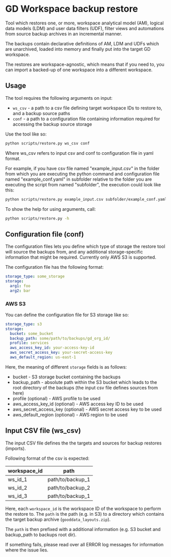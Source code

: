 # GD Workspace backup restore
Tool which restores one, or more, workspace analytical model (AM), logical data models (LDM) and user data filters (UDF), filter views and automations from source backup archives in an incremental manner.

The backups contain declarative definitions of AM, LDM and UDFs which are unarchived, loaded into memory and finally put into the target GD workspace.

The restores are workspace-agnostic, which means that if you need to, you can import a backed-up of one workspace into a different workspace.

## Usage
The tool requires the following arguments on input:
- `ws_csv` - a path to a csv file defining target workspace IDs to restore to, and a backup source paths
- `conf` - a path to a configuration file containing information required for accessing the backup source storage

Use the tool like so:

```sh
python scripts/restore.py ws_csv conf
```

Where ws_csv refers to input csv and conf to configuration file in yaml format.

For example, if you have csv file named "example_input.csv" in the folder from which you are executing the python command and configuration file named "example_conf.yaml" in subfolder relative to the folder you are executing the script from named "subfolder", the execution could look like this:

```sh
python scripts/restore.py example_input.csv subfolder/example_conf.yaml
```


To show the help for using arguments, call:
```sh
python scripts/restore.py -h
```

## Configuration file (conf)
The configuration files lets you define which type of storage the restore tool will source the backups from, and any additional storage-specific information that might be required. Currently only AWS S3 is supported.

The configuration file has the following format:
```yaml
storage_type: some_storage
storage:
  arg1: foo
  arg2: bar
```

### AWS S3

You can define the configuration file for S3 storage like so: 

```yaml
storage_type: s3
storage:
  bucket: some_bucket
  backup_path: some/path/to/backups/gd_org_id/
  profile: services
  aws_access_key_id: your-access-key-id
  aws_secret_access_key: your-secret-access-key
  aws_default_region: us-east-1
```
Here, the meaning of different `storage` fields is as follows:
- bucket - S3 storage bucket containing the backups
- backup_path - absolute path within the S3 bucket which leads to the root directory of the backups (the input csv file defines sources from here)
- profile (optional) - AWS profile to be used
- aws_access_key_id (optional) - AWS access key ID to be used
- aws_secret_access_key (optional) - AWS secret access key to be used
- aws_default_region (optional) - AWS region to be used


## Input CSV file (ws_csv)
The input CSV file defines the the targets and sources for backup restores (imports).

Following format of the csv is expected:

| workspace_id | path             |
|--------------|------------------|
| ws_id_1      | path/to/backup_1 |
| ws_id_2      | path/to/backup_2 |
| ws_id_3      | path/to/backup_1 |

Here, each `workspace_id` is the workspace ID of the workspace to perform the restore to. The `path` is the path (e.g. in S3) to a directory which contains the target backup archive (`gooddata_layouts.zip`).

The `path` is then prefixed with a additional information (e.g. S3 bucket and backup_path to backups root dir).

If something fails, please read over all ERROR log messages for information where the issue lies.